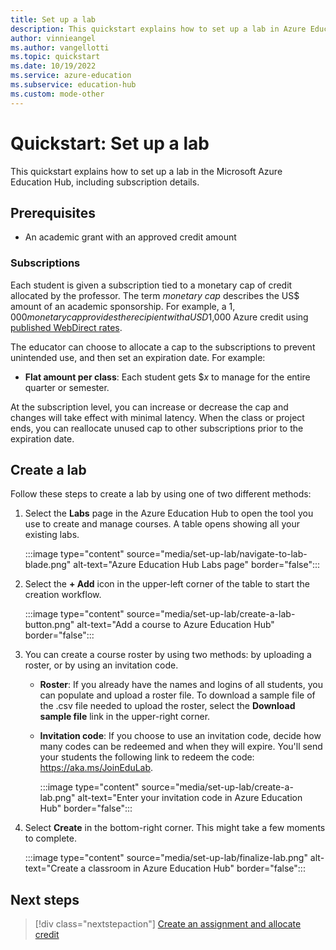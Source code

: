 ```yaml
---
title: Set up a lab
description: This quickstart explains how to set up a lab in Azure Education Hub.
author: vinnieangel
ms.author: vangellotti
ms.topic: quickstart
ms.date: 10/19/2022
ms.service: azure-education
ms.subservice: education-hub
ms.custom: mode-other
---
```


# Quickstart: Set up a lab

This quickstart explains how to set up a lab in the Microsoft Azure Education Hub, including subscription details.

## Prerequisites

- An academic grant with an approved credit amount

### Subscriptions

Each student is given a subscription tied to a monetary cap of credit allocated by the professor. The term *monetary cap* describes the US$ amount of an academic sponsorship. For example, a $1,000 monetary cap provides the recipient with a USD$1,000 Azure credit using [published WebDirect rates](https://azure.microsoft.com/pricing/calculator/).

The educator can choose to allocate a cap to the subscriptions to prevent
unintended use, and then set an expiration date. For example:

- **Flat amount per class**: Each student gets $*x* to manage for the entire quarter or
semester.

At the subscription level, you can increase or decrease the cap and changes will take effect with
minimal latency. When the class or project ends, you can reallocate unused cap to other subscriptions prior to the expiration date.

## Create a lab

Follow these steps to create a lab by using one of two different methods:

1. Select the **Labs** page in the Azure Education Hub to open the tool you use to create and manage courses. A table opens showing all your existing labs.

    :::image type="content" source="media/set-up-lab/navigate-to-lab-blade.png" alt-text="Azure Education Hub Labs page" border="false":::

1. Select the **+ Add** icon in the upper-left corner of the table to start the creation
workflow.

    :::image type="content" source="media/set-up-lab/create-a-lab-button.png" alt-text="Add a course to Azure Education Hub" border="false":::

1. You can create a course roster by using two methods: by uploading a roster, or by using an invitation code.
    - **Roster**: If you already have the names and logins of all students, you can populate and upload a roster file. To download a sample file of the .csv file needed to upload the roster, select the **Download sample file** link in the upper-right corner.
    - **Invitation code**: If you choose to use an invitation code, decide how many codes can be redeemed and when they will expire. You'll send your students the following link to redeem the code: https://aka.ms/JoinEduLab.

      :::image type="content" source="media/set-up-lab/create-a-lab.png" alt-text="Enter your invitation code in Azure Education Hub" border="false":::

1. Select **Create** in the bottom-right corner. This might take a few
moments to complete.

   :::image type="content" source="media/set-up-lab/finalize-lab.png" alt-text="Create a classroom in Azure Education Hub" border="false":::

## Next steps

> [!div class="nextstepaction"]
> [Create an assignment and allocate credit](create-assignment-allocate-credit.md)
